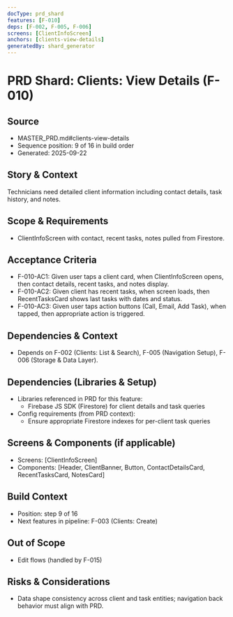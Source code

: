 ```yaml
---
docType: prd_shard
features: [F-010]
deps: [F-002, F-005, F-006]
screens: [ClientInfoScreen]
anchors: [clients-view-details]
generatedBy: shard_generator
---
```


# PRD Shard: Clients: View Details (F-010)

## Source
- MASTER_PRD.md#clients-view-details
- Sequence position: 9 of 16 in build order
- Generated: 2025-09-22

## Story & Context
Technicians need detailed client information including contact details, task history, and notes.

## Scope & Requirements
- ClientInfoScreen with contact, recent tasks, notes pulled from Firestore.

## Acceptance Criteria
- F-010-AC1: Given user taps a client card, when ClientInfoScreen opens, then contact details, recent tasks, and notes display.
- F-010-AC2: Given client has recent tasks, when screen loads, then RecentTasksCard shows last tasks with dates and status.
- F-010-AC3: Given user taps action buttons (Call, Email, Add Task), when tapped, then appropriate action is triggered.

## Dependencies & Context
- Depends on F-002 (Clients: List & Search), F-005 (Navigation Setup), F-006 (Storage & Data Layer).

## Dependencies (Libraries & Setup)
- Libraries referenced in PRD for this feature:
  - Firebase JS SDK (Firestore) for client details and task queries
- Config requirements (from PRD context):
  - Ensure appropriate Firestore indexes for per-client task queries

## Screens & Components (if applicable)
- Screens: [ClientInfoScreen]
- Components: [Header, ClientBanner, Button, ContactDetailsCard, RecentTasksCard, NotesCard]

## Build Context
- Position: step 9 of 16
- Next features in pipeline: F-003 (Clients: Create)

## Out of Scope
- Edit flows (handled by F-015)

## Risks & Considerations
- Data shape consistency across client and task entities; navigation back behavior must align with PRD.


